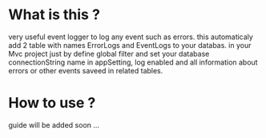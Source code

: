 # What is this ?
very useful event logger to log any event such as errors. this automaticaly add 2 table with names ErrorLogs and EventLogs to your databas.
in your Mvc project just by define global filter and set your database connectionString name in appSetting, log enabled and all information about errors or other events saveed in related tables.

# How to use ?
guide will be added soon ...
